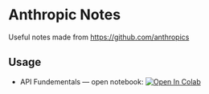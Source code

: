 # Anthropic Notes
Useful notes made from https://github.com/anthropics

## Usage
- API Fundementals — open notebook: [![Open In Colab](https://colab.research.google.com/assets/colab-badge.svg)](https://colab.research.google.com/github/michellepace/anthropic-notes/blob/main/notes01_api_fundamentals.ipynb)
